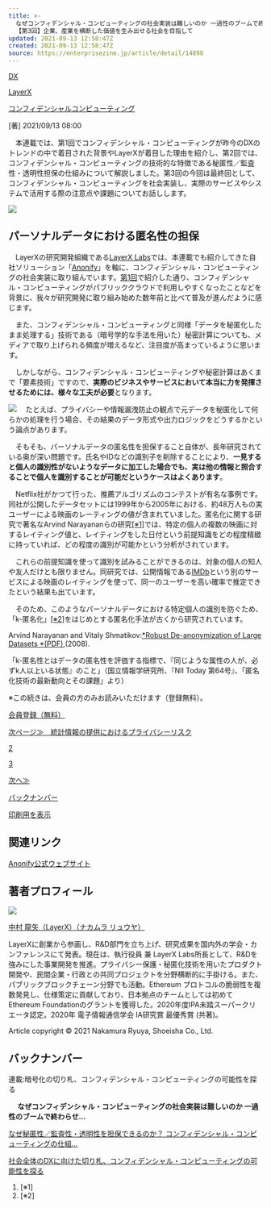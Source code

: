 ```yaml
---
title: >-
  なぜコンフィデンシャル・コンピューティングの社会実装は難しいのか 一過性のブームで終わらせないために
  【第3回】企業、産業を横断した価値を生み出せる社会を目指して
updated: 2021-09-13 12:58:47Z
created: 2021-09-13 12:58:47Z
source: https://enterprisezine.jp/article/detail/14898
---
```


[DX](https://enterprisezine.jp/article/t/DX)

[LayerX](https://enterprisezine.jp/article/t/LayerX)

[コンフィデンシャルコンピューテ​ィング](https://enterprisezine.jp/article/t/%E3%82%B3%E3%83%B3%E3%83%95%E3%82%A3%E3%83%87%E3%83%B3%E3%82%B7%E3%83%A3%E3%83%AB%E3%82%B3%E3%83%B3%E3%83%94%E3%83%A5%E3%83%BC%E3%83%86%E2%80%8B%E3%82%A3%E3%83%B3%E3%82%B0)

[著]
2021/09/13 08:00

　本連載では、第1回でコンフィデンシャル・コンピューティングが昨今のDXのトレンドの中で着目された背景やLayerXが着目した理由を紹介し、第2回では、コンフィデンシャル・コンピューティングの技術的な特徴である秘匿性／監査性・透明性担保の仕組みについて解説しました。第3回の今回は最終回として、コンフィデンシャル・コンピューティングを社会実装し、実際のサービスやシステムで活用する際の注意点や課題についてお話しします。

 ![](https://ez-cdn.shoeisha.jp/static/images/article/14898/14898_01.jpg)

## パーソナルデータにおける匿名性の担保

　LayerXの研究開発組織である[LayerX Labs](https://layerx.co.jp/labs)では、本連載でも紹介してきた自社ソリューション「[Anonify](https://www.anonify.layerx.co.jp/)」を軸に、コンフィデンシャル・コンピューティングの社会実装に取り組んでいます。[第1回](https://enterprisezine.jp/article/detail/14615)で紹介した通り、コンフィデンシャル・コンピューティングがパブリッククラウドで利用しやすくなったことなどを背景に、我々が研究開発に取り組み始めた数年前と比べて普及が進んだように感じます。

　また、コンフィデンシャル・コンピューティングと同様「データを秘匿化したまま処理する」技術である（暗号学的な手法を用いた）秘密計算についても、メディアで取り上げられる頻度が増えるなど、注目度が高まっているように思います。

　しかしながら、コンフィデンシャル・コンピューティングや秘密計算はあくまで「要素技術」ですので、**実際のビジネスやサービスにおいて本当に力を発揮させるためには、様々な工夫が必要**となります。

 ![](https://ez-cdn.shoeisha.jp/static/images/article/14898/14898_03.jpg)
　たとえば、プライバシーや情報漏洩防止の観点で元データを秘匿化して何らかの処理を行う場合、その結果のデータ形式や出力ロジックをどうするかという論点があります。

　そもそも、パーソナルデータの匿名性を担保すること自体が、長年研究されている奥が深い問題です。氏名やIDなどの識別子を削除することにより、**一見すると個人の識別性がないようなデータに加工した場合でも、実は他の情報と照合することで個人を識別することが可能だというケースはよくあります**。

　Netflix社がかつて行った、推薦アルゴリズムのコンテストが有名な事例です。同社が公開したデータセットには1999年から2005年における、約48万人もの実ユーザーによる映画のレーティングの値が含まれていました。匿名化に関する研究で著名なArvind Narayananらの研究[[※1]](#ipfootnote0)では、特定の個人の複数の映画に対するレイティング値と、レイティングをした日付という前提知識をどの程度精緻に持っていれば、どの程度の識別が可能かという分析がされています。

　これらの前提知識を使って識別を試みることができるのは、対象の個人の知人や友人だけとも限りません。同研究では、公開情報である[IMDb](https://www.imdb.com/)という別のサービスによる映画のレイティングを使って、同一のユーザーを高い確率で推定できたという結果も出ています。

　そのため、このようなパーソナルデータにおける特定個人の識別を防ぐため、「k-匿名化」[[※2]](#ipfootnote1)をはじめとする匿名化手法が古くから研究されています。

Arvind Narayanan and Vitaly Shmatikov:[*Robust De-anonymization of Large Datasets *(PDF)](https://arxiv.org/pdf/cs/0610105.pdf),(2008).

「k-匿名性とはデータの匿名性を評価する指標で、『同じような属性の人が、必ずk人以上いる状態』のこと」（国立情報学研究所、『NII Today 第64号』、「匿名化技術の最新動向とその課題」より）

※この続きは、会員の方のみお読みいただけます（登録無料）。

[会員登録（無料）](https://enterprisezine.jp/user/regist/?ref=/article/detail/14898&utm_source=enterprisezine.jp&utm_medium=self&utm_campaign=regist&utm_term=/article/detail/14898)

[次ページ≫　統計情報の提供におけるプライバシーリスク](https://enterprisezine.jp/article/detail/14898?p=2)

[2](https://enterprisezine.jp/article/detail/14898?p=2)

[3](https://enterprisezine.jp/article/detail/14898?p=3)

[次へ≫](https://enterprisezine.jp/article/detail/14898?p=2)

[バックナンバー](https://enterprisezine.jp/article/corner/547)

[印刷用を表示](https://enterprisezine.jp/article/detail/14898?mode=print)

## 関連リンク

[Anonify公式ウェブサイト](https://www.anonify.layerx.co.jp/)

## 著者プロフィール

[![](https://ez-cdn.shoeisha.jp/static/images/author/671/ryuya%20nakamura.jpg)](https://enterprisezine.jp/author/671)

[中村 龍矢（LayerX）（ナカムラ リュウヤ）](https://enterprisezine.jp/author/671)

LayerXに創業から参画し、R&D部門を立ち上げ、研究成果を国内外の学会・カンファレンスにて発表。現在は、執行役員 兼 LayerX Labs所長として、R&Dを強みにした事業開発を推進。プライバシー保護・秘匿化技術を用いたプロダクト開発や、民間企業・行政との共同プロジェクトを分野横断的に手掛ける。また、パブリックブロックチェーン分野でも活動。Ethereum プロトコルの脆弱性を複数発見し、仕様策定に貢献しており、日本拠点のチームとしては初めてEthereum Foundationのグラントを獲得した。2020年度IPA未踏スーパークリエータ認定。2020年 電子情報通信学会 IA研究賞 最優秀賞 (共著)。

Article copyright © 2021 Nakamura Ryuya, Shoeisha Co., Ltd.

## バックナンバー

連載:暗号化の切り札、コンフィデンシャル・コンピューティングの可能性を探る

　 **なぜコンフィデンシャル・コンピューティングの社会実装は難しいのか 一過性のブームで終わらせ...**

[なぜ秘匿性／監査性・透明性を担保できるのか？ コンフィデンシャル・コンピューティングの仕組...](https://enterprisezine.jp/article/detail/14749)

[社会全体のDXに向けた切り札、コンフィデンシャル・コンピューティングの可能性を探る](https://enterprisezine.jp/article/detail/14615)

1. [※1]
2. [※2]